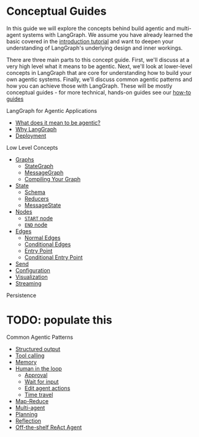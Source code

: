 # Conceptual Guides

In this guide we will explore the concepts behind build agentic and multi-agent systems with LangGraph. We assume you have already learned the basic covered in the [introduction tutorial](../tutorials/introduction.ipynb) and want to deepen your understanding of LangGraph's underlying design and inner workings.

There are three main parts to this concept guide. First, we'll discuss at a very high level what it means to be agentic. Next, we'll look at lower-level concepts in LangGraph that are core for understanding how to build your own agentic systems. Finally, we'll discuss common agentic patterns and how you can achieve those with LangGraph. These will be mostly conceptual guides - for more technical, hands-on guides see our [how-to guides](../how-tos/index.md)


LangGraph for Agentic Applications

- [What does it mean to be agentic?](high_level.md#what-does-it-mean-to-be-agentic)
- [Why LangGraph](high_level.md#why-langgraph)
- [Deployment](high_level.md#deployment)

Low Level Concepts

- [Graphs](low_level.md#graphs)
    - [StateGraph](low_level.md#stategraph)
    - [MessageGraph](low_level.md#messagegraph)
    - [Compiling Your Graph](low_level.md#compiling-your-graph)
- [State](low_level.md#state)
    - [Schema](low_level.md#schema)
    - [Reducers](low_level.md#reducers)
    - [MessageState](low_level.md#working-with-messages-in-graph-state)
- [Nodes](low_level.md#nodes)
    - [`START` node](low_level.md#start-node)
    - [`END` node](low_level.md#end-node)
- [Edges](low_level.md#edges)
    - [Normal Edges](low_level.md#normal-edges)
    - [Conditional Edges](low_level.md#conditional-edges)
    - [Entry Point](low_level.md#entry-point)
    - [Conditional Entry Point](low_level.md#conditional-entry-point)
- [Send](low_level.md#send)
- [Configuration](low_level.md#configuration)
- [Visualization](low_level.md#visualization)
- [Streaming](low_level.md#streaming)

Persistence
# TODO: populate this

Common Agentic Patterns

- [Structured output](agentic_concepts.md#structured-output)
- [Tool calling](agentic_concepts.md#tool-calling)
- [Memory](agentic_concepts.md#memory)
- [Human in the loop](agentic_concepts.md#human-in-the-loop)
    - [Approval](agentic_concepts.md#approval)
    - [Wait for input](agentic_concepts.md#wait-for-input)
    - [Edit agent actions](agentic_concepts.md#edit-agent-actions)
    - [Time travel](agentic_concepts.md#time-travel)
- [Map-Reduce](agentic_concepts.md#map-reduce)
- [Multi-agent](agentic_concepts.md#multi-agent)
- [Planning](agentic_concepts.md#planning)
- [Reflection](agentic_concepts.md#reflection)
- [Off-the-shelf ReAct Agent](agentic_concepts.md#react-agent)
